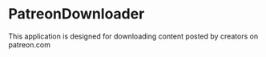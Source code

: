 # PatreonDownloader
This application is designed for downloading content posted by creators on patreon.com